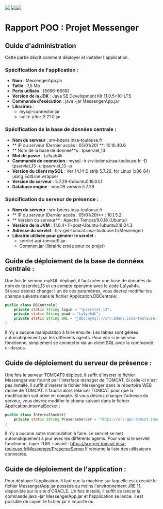 ![](https://pngimage.net/wp-content/uploads/2018/06/insa-toulouse-png-4.png)
![](https://cdn.iconscout.com/icon/free/png-256/java-23-225999.png)![](https://3.bp.blogspot.com/--IDvjPRCaic/Vs9FDDfvHOI/AAAAAAAABDU/5umla_6QjBI/s1600/Eclipse-luna.png)   

# Rapport POO : Projet Messenger
## Guide d'administration
Cette partie décrit comment déployer et installer l'application. 
### Spécification de l'application : 
 - **Nom** : MessengerApp.jar
 - **Taille** : 7,5 Mo 
 - **Ports utilisés** : [6666-6669] 
 - **Version de la JDK** : Java SE Development Kit 11.0.5+10-LTS 
 - **Commande d'exécution** : java -jar MessengerApp.jar 
 - **Librairies** :  
	* mysql-connector.jar 
	* sqlite-jdbc-3.21.0.jar  

### Spécification de la base de données centrale :
- **Nom du serveur** : srv-bdens.insa-toulouse.fr 
- ** IP du serveur (Dernier accès : 05/01/20) **: 10.10.40.6 
- ** Nom de la base de donnée**s : tpservlet_13 
- **Mot de passe** : La1yah4k 
- **Commande de connexion** : mysql -h srv-bdens.insa-toulouse.fr -D tpservlet_13 -u tpservlet_13 –p 
- **Version du client mySQL** : Ver 14.14 Distrib 5.7.29, for Linux (x86_64) using  EditLine wrapper 
- **Version du serveur** : 5.7.29-0ubuntu0.16.04.1 
- **Database engine** : innoDB version 5.7.29 
### Spécification du serveur de présence : 
- **Nom du serveur** : srv-bdens.insa-toulouse.fr 
- ** IP du serveur (Dernier accès : 05/01/20)** : 10.1.5.2 
- ** Version du serveur** : Apache Tomcat/9.0.16 (Ubuntu) 
- **Version de la JVM** : 11.0.4+11-post-Ubuntu-1ubuntu218.04.3 
- **Adresse du servlet** : hrv-gei-tomcat.insa-toulouse.fr/Messenger/ 
- **Librairie utilisée pour générer le servlet** :  
	- servlet-api-tomcat9.jar 
	- Common.jar (librairie créée pour ce projet) 
	
## Guide de déploiement de la base de données centrale :
Une fois le serveur mySQL déployé, il faut créer une base de données du nom de tpservlet_13 et un compte éponyme avec le code La1yah4k.  
Si vous désirez changer l'un de ces paramètres, vous devrez modifier les champs suivants dans le fichier Application.DBCentrale: 
```java
public class DBCentrale{
	private static String login = "tpservlet_13";
	private static String pswd = "La1yah4k";
	private static String URL = "jdbc:mysql://srv.bdens.insa-toulouse.fr:3306/"+login;
}
```
Il n'y a aucune manipulation à faire ensuite. Les tables sont gérées automatiquement par les différents agents. 
Pour voir si le serveur fonctionne, simplement se connecter via un client SQL avec la commande ci-dessus. 

## Guide de déploiement du serveur de présence :  
Une fois le serveur TOMCAT9 déployé, il suffit d'insérer le fichier Messenger.war fournit par l'interface manager de TOMCAT. Si celle-ci n'est pas installé, il suffit d'insérer le fichier Messenger dans le répertoire WEB racine de TOMCAT. Il faudra alors relancer TOMCAT pour que la modification soit prise en compte. 
Si vous désirez changer l'adresse du serveur, vous devrez modifier le champ suivant dans le fichier Application.InternalSocket : 

```java
public class InternalSocket{
	private static String PresenceServer = "https://srv-gei-tomcat.insa-toulouse.fr/Messenger/PresenceServer";
}
```
Il n'y a aucune autre manipulation à faire. Le servlet se met automatiquement à jour avec les différents agents. 
Pour voir si le servlet fonctionne, taper l'URL suivant : 
https://srv-gei-tomcat.insa-toulouse.fr/Messenger/PresenceServer 
Il retourne la liste des utilisateurs connectés. 

## Guide de déploiement de l'application : 
Pour déployer l’application, il faut que la machine sur laquelle est exécuté le fichier MessengerApp.jar possède au moins l'environnement JRE 11, disponible sur le site d'ORACLE. 
Un fois installé, il suffit de lancer la commande java -jar MessengerApp.jar et l'application se lance. Il est possible de copier le fichier jar n'importe où. 
